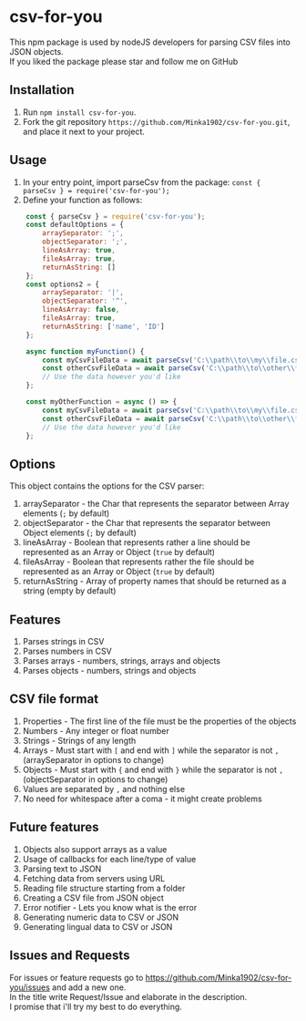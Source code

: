 # csv-for-you
This npm package is used by nodeJS developers for parsing CSV files into JSON objects.</br>
If you liked the package please star and follow me on GitHub

## Installation
1) Run `npm install csv-for-you`.
2) Fork the git repository `https://github.com/Minka1902/csv-for-you.git`, and place it next to your project.

## Usage
1) In your entry point, import parseCsv from the package: `const { parseCsv } = require('csv-for-you');`
2) Define your function as follows:
```jsx
    const { parseCsv } = require('csv-for-you');
    const defaultOptions = {
        arraySeparator: ';',
        objectSeparator: ';',
        lineAsArray: true,
        fileAsArray: true,
        returnAsString: []
    };
    const options2 = {
        arraySeparator: '|',
        objectSeparator: '^',
        lineAsArray: false,
        fileAsArray: true,
        returnAsString: ['name', 'ID']
    };

    async function myFunction() {
        const myCsvFileData = await parseCsv('C:\\path\\to\\my\\file.csv', defaultOptions );
        const otherCsvFileData = await parseCsv('C:\\path\\to\\other\\file.csv', options2 );
        // Use the data however you'd like
    };

    const myOtherFunction = async () => {
        const myCsvFileData = await parseCsv('C:\\path\\to\\my\\file.csv', defaultOptions );
        const otherCsvFileData = await parseCsv('C:\\path\\to\\other\\file.csv', options2 );
        // Use the data however you'd like
    };
```

## Options
This object contains the options for the CSV parser:
1) arraySeparator - the Char that represents the separator between Array elements (`;` by default)
2) objectSeparator - the Char that represents the separator between Object elements (`;` by default)
3) lineAsArray - Boolean that represents rather a line should be represented as an Array or Object (`true` by default)
4) fileAsArray - Boolean that represents rather the file should be represented as an Array or Object (`true` by default)
5) returnAsString - Array of property names that should be returned as a string (empty by default)

## Features
1) Parses strings in CSV
2) Parses numbers in CSV
3) Parses arrays - numbers, strings, arrays and objects
5) Parses objects - numbers, strings and objects

## CSV file format
1) Properties - The first line of the file must be the properties of the objects
2) Numbers - Any integer or float number
3) Strings - Strings of any length
4) Arrays - Must start with `[` and end with `]` while the separator is not `,`(arraySeparator in options to change)
5) Objects - Must start with `{` and end with `}` while the separator is not `,`(objectSeparator in options to change)
6) Values are separated by `,` and nothing else
7) No need for whitespace after a coma - it might create problems

## Future features
1) Objects also support arrays as a value
2) Usage of callbacks for each line/type of value
3) Parsing text to JSON
4) Fetching data from servers using URL
5) Reading file structure starting from a folder
6) Creating a CSV file from JSON object
7) Error notifier - Lets you know what is the error
8) Generating numeric data to CSV or JSON
9) Generating lingual data to CSV or JSON

## Issues and Requests
For issues or feature requests go to https://github.com/Minka1902/csv-for-you/issues and add a new one.</br>
In the title write Request/Issue and elaborate in the description.</br>
I promise that i'll try my best to do everything.
